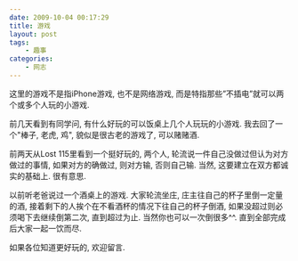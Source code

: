 ```yaml
---
date: 2009-10-04 00:17:29
title: 游戏
layout: post
tags:
    - 趣事
categories:
    - 网志
---
```

这里的游戏不是指iPhone游戏, 也不是网络游戏, 而是特指那些”不插电”就可以两个或多个人玩的小游戏.

前几天看到有同学问, 有什么好玩的可以饭桌上几个人玩玩的小游戏. 我去回了一个"棒子, 老虎, 鸡", 貌似是很古老的游戏了, 可以赌赌酒.

前两天从Lost 115里看到一个挺好玩的, 两个人, 轮流说一件自己没做过但认为对方做过的事情, 如果对方的确做过, 则对方输, 否则自己输. 当然, 这要建立在双方都诚实的基础上. 很有意思.

以前听老爸说过一个酒桌上的游戏. 大家轮流坐庄, 庄主往自己的杯子里倒一定量的酒, 接着剩下的人挨个在不看酒杯的情况下往自己的杯子倒酒, 如果没超过则必须喝下去继续倒第二次, 直到超过为止. 当然你也可以一次倒很多^^. 直到全部完成后大家一起一饮而尽.

如果各位知道更好玩的, 欢迎留言.
